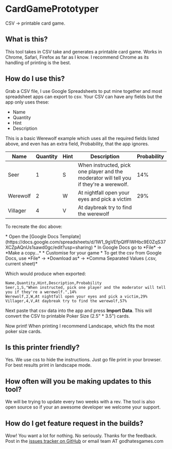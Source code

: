 # CardGamePrototyper

CSV -> printable card game.

## What is this?

This tool takes in CSV take and generates a printable card game. Works in Chrome, Safari, Firefox as far as I know. I recommend Chrome as its handling of printing is the best.

## How do I use this?

Grab a CSV file, I use Google Spreadsheets to put mine together and most spreadsheet apps can export to csv. Your CSV can have any fields but the app only uses these:

* Name
* Quantity
* Hint
* Description

This is a basic Werewolf example which uses all the required fields listed above, and even has an extra field, Probability, that the app ignores.

| Name     | Quantity | Hint | Description                                                                             | Probability |
|----------|----------|------|-----------------------------------------------------------------------------------------|-------------|
| Seer     | 1        | S    | When instructed, pick one player and the moderator will tell you if they're a werewolf. | 14%         |
| Werewolf | 2        | W    | At nightfall open your eyes and pick a victim                                           | 29%         |
| Villager | 4        | V    | At daybreak try to find the werewolf                                                    |             |

<p>To recreate the doc above:</p>
* Open the [Google Docs Template](https://docs.google.com/spreadsheets/d/1W1_9gVEfpQlfFlWHbc9E0ZqS37XCZpAQnUs1sawd0gc/edit?usp=sharing)
* In Google Docs go to *File* -> *Make a copy...*
* Customise for your game
* To get the csv from Google Docs, use *File* -> *Download as* -> *Comma Separated Values (.csv, current sheet)*

Which would produce when exported:

```csv
Name,Quantity,Hint,Description,Probability
Seer,1,S,"When instructed, pick one player and the moderator will tell you if they're a werewolf.",14%
Werewolf,2,W,At nightfall open your eyes and pick a victim,29%
Villager,4,V,At daybreak try to find the werewolf,57%
```

Next paste that csv data into the app and press **Import Data**. This will convert the CSV to printable Poker Size (2.5" * 3.5") cards.

Now print! When printing I recommend Landscape, which fits the most poker size cards.

## Is this printer friendly?
Yes. We use css to hide the instructions. Just go file print in your browser. For best results print in landscape mode.

## How often will you be making updates to this tool?
We will be trying to update every two weeks with a rev. The tool is also open source so if your an awesome developer we welcome your support. 

## How do I get feature request in the builds?
Wow! You want a lot for nothing. No seriously. Thanks for the feedback. Post in the [issues tracker on GitHub](https://github.com/astrism/CardGamePrototyper/issues) or email team AT godhatesgames.com